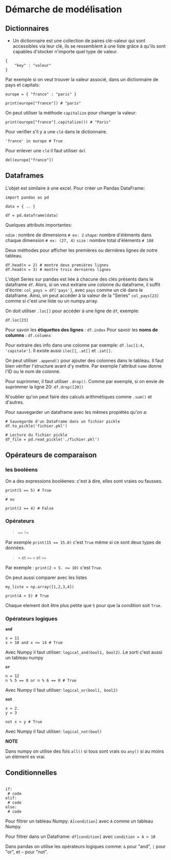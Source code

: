 # Démarche de modélisation


## Dictionnaires

- Un dictionnaire est une collection de paires clé-valeur qui sont accessibles via leur clé, ils se ressemblent à une liste grâce à qu'ils sont capables d'stocker n'importe quel type de valeur.

```
{
    "key" : "valeur"
}
```

Par exemple si on veut trouver la valeur associé, dans un dictionnaire de pays et capitals:

```
europe = { "france" : "paris" }

print(europe["france"]) # "paris"
```

On peut utiliser la méthode `capitalize` pour changer la valeur:

```
print(europe["france"].capitalize()) # "Paris"
```

Pour verifier s'il y a une `clé` dans le dictionnaire. 

```
'france' in europe # True
```

Pour enlever une `clé` il faut utiliser `del`
```
del(europe["france"])
```

## Dataframes

L'objet est similaire à une excel. Pour créer un Pandas DataFrame:

```
import pandas as pd

data = { .. }

df = pd.dataframe(data)
```

Quelques attributs importantes:

`ndim` : nombre de dimensions `# ex: 2`
`shape`: nombre d'éléments dans chaque dimension `# ex: (27, 4)`
`size` : nombre total d'éléments `# 108`

Deux méthodes pour afficher les premières ou dernières lignes de notre tableau.

```
df.head(n = 2) # montre deux premières lignes 
df.head(n = 3) # montre trois dernières lignes
```

L'objet Series sur pandas est liée à chacune des clés présents dans le dataframe `df`. Alors, si on veut extraire une colonne du dataframe, il suffit d'écrire: `col_pays = df['pays']`, avec `pays` comme un clé dans le dataframe. Ainsi, on peut accéder à la valeur de la "Series" `col_pays[23]` comme si c'est une liste ou un numpy.array.

On doit utiliser `.loc[]` pour accéder à une ligne de `df`, exemple: 
```
df.loc[23]
```

Pour savoir les **étiquettes des lignes** : `df.index`
Pour savoir les **noms de columns** : `df.columns`

Pour extraire des info dans une colonne par exemple: `df.loc[1:4, 'capitale']`. Il existe aussi `iloc[]`, `.at[]` et `.iat[]`.

On peut utiliser `.append()` pour ajouter des colonnes dans le tableau. Il faut bien vérifier l'structure avant d'y mettre. Par exemple l'attribut `name` donne l'ID ou le nom de colonne.

Pour suprimmer, il faut utiliser `.drop()`. Comme par exemple, si on envie de suprimmer la ligne 20: `df.drop([20])`

N'oublier qu'on peut faire des calculs arithmétiques comme `.sum()` et d'autres.

Pour sauvegarder un dataframe avec les mêmes propiétés qu'on a:

```
# Sauvegarde d'un DataFrame dans un fichier pickle
df.to_pickle('fichier.pkl')

# Lecture du fichier pickle
df_file = pd.read_pickle('./fichier.pkl')
```

## Opérateurs de comparaison

### les booléens

On a des expressions booléenes: c'est à dire, elles sont vraies ou fausses.


```
print(5 == 5) # True

# ou

print(2 == 4) # False
```

### Opérateurs

> `==`
> `!=`

Par exemple `print(15 == 15.0)` c'est `True` même si ce sont deux types de données.

> `>` et `>=`
> `<` et `<=`

Par exemple : `print(2 < 5. <= 10)` c'est `True`.

On peut aussi comparer avec les listes

```
my_liste = np.array([1,2,3,4])

print(A > 5) # True

```
Chaque element doit être plus petite que `5` pour que la condition soit `True`.

### Opérateurs logiques

**`and`**

```
x = 11
x > 10 and x <= 14 # True
```

Avec Numpy il faut utiliser: `logical_and(bool1, bool2)`. Le sorti c'est aussi un tableau numpy

**`or`**

```
n = 12
n % 5 == 0 or n % 6 == 0 # True
```

Avec Numpy il faut utiliser: `logical_or(bool1, bool2)`

**`not`**

```
x = 2.
y = 3

not x > y # True
```
Avec Numpy il faut utiliser: `logical_not(bool)`

**NOTE**

Dans numpy on utilise des fois `all()` si tous sont vrais ou `any()` si au moins un élément es vrai.

## Conditionnelles

```

if:
 # code
elif:
 # code
else:
 # code

```

Pour filtrer un tableau Numpy: `A[condition]` avec `A` comme un tableau Numpy.

Pour filtrer dans un Dataframe: `df[condition]` avec `condition = A > 10`

Dans pandas on utilise les opérateurs logiques comme: `&` pour "and", `|` pour "or", et `~` pour "not".

